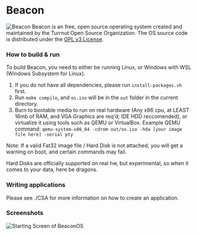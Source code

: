 # Beacon
![Beacon](images/BeaconBanner.png)
Beacon is an free, open source operating system created and maintained by the Turrnut Open Source Organization. The OS source code is distributed under the [GPL v3 License](COPYING).

### How to build & run

To build Beacon, you need to either be running Linux, or Windows with WSL (Windows Subsystem for Linux).
1. If you do not have all dependencies, please run `install-packages.sh` first.
2. Run `make compile`, and `os.iso` will be in the `out` folder in the current directory.
3. Burn to bootable media to run on real hardware (Any x86 cpu, at LEAST 16mb of RAM, and VGA Graphics are req'd; IDE HDD reccomended), or virtualize it using tools such as QEMU or VirtualBox. 
Example QEMU command: ```qemu-system-x86_64 -cdrom out/os.iso -hda [your image file here] -serial pty```

Note: If a valid Fat32 image file / Hard Disk is not attached, you will get a warning on boot, and certain commands may fail. 

Hard Disks are officially supported on real hw, but experimental, so when it comes to your data, here be dragons.

### Writing applications

Please see ./CSA for more information on how to create an application.

### Screenshots
![Starting Screen of BeaconOS](images/StartingScreen.png)

